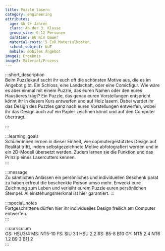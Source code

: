 ```yaml
---
title: Puzzle lasern
category: engineering
attributes:
  age: Ab 7+ Jahren
  class: Ab der 3. Klasse
  group_size: 6-12 Personen
  duration: 60 min Dauer
  material_costs: 5 EUR Materialkosten
  school_subject: NuT
  mobile: mobiles Angebot
image1: Ergebnis
image2: Material/Prozess
---
```

:::short_description  
Beim Puzzlekauf sucht ihr euch oft die schönsten Motive aus, die es im Angebot gibt. Ein Schloss, eine Landschaft, oder eine Comicfigur. Wie wäre es aber einmal mit einem
Puzzle, das euren Namen oder den eures Haustieres trägt? Ein Puzzle, das genau euren Vorstellungen entspricht könnt ihr in diesem Kurs entwerfen und auf Holz lasern.
Dabei werdet ihr das Design des Puzzles ganz nach euren Vorstellungen entwerfen, wobei ihr das Design auch auf ein Papier zeichnen könnt und auf den Computer übertragt.

:::

:::learning_goals  
 Schüler:innen lernen in dieser Einheit, wie copmutergestütztes Design auf Realität triftt, indem selbstgezeichnete Motive abfotografiert werden und in ein 2D-Modell übersetzt werden. Zudem lernen sie die Funktion und das Prinzip eines Lasercutters kennen.        
:::

:::message  
Zu sämtlichen Anlässen ein persönliches und individuellen Geschenk parat zu haben erfreut die beschenkte Person umso mehr. Erweckt eure Zeichnung zum Leben und verleiht eurem Puzzle
euren persönlichen Stempel. Alleinstehungsmerkmal ist hier garantiert.
:::  

:::special_notes  
Fortgeschrittene dürfen hier ihr individuelles Design freilich am Computer entwerfen.   
:::

:::curriculum  
GS: HSU3/4
MS: NT5-10
FS: SIU 3.1 HSU 2.2
RS: B5-8 B10
GY: NT5 2.4 NT6 1.2 B9 3 B11 2   
:::
